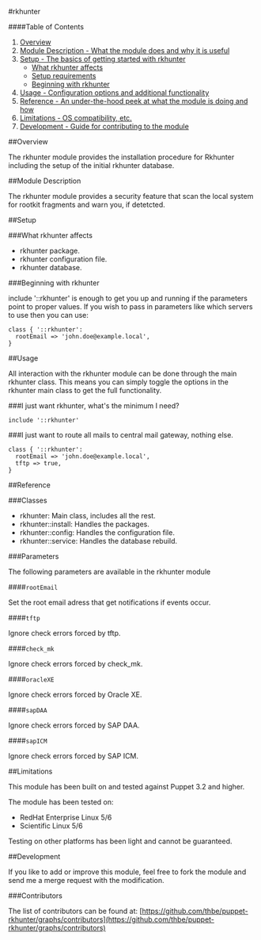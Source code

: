 #rkhunter

####Table of Contents

1. [Overview](#overview)
2. [Module Description - What the module does and why it is useful](#module-description)
3. [Setup - The basics of getting started with rkhunter](#setup)
    * [What rkhunter affects](#what-rkhunter-affects)
    * [Setup requirements](#setup-requirements)
    * [Beginning with rkhunter](#beginning-with-rkhunter)
4. [Usage - Configuration options and additional functionality](#usage)
5. [Reference - An under-the-hood peek at what the module is doing and how](#reference)
5. [Limitations - OS compatibility, etc.](#limitations)
6. [Development - Guide for contributing to the module](#development)


##Overview

The rkhunter module provides the installation procedure for Rkhunter including the setup of
the initial rkhunter database.

##Module Description

The rkhunter module provides a security feature that scan the local system for
rootkit fragments and warn you, if detetcted.


##Setup

###What rkhunter affects

* rkhunter package.
* rkhunter configuration file.
* rkhunter database.

###Beginning with rkhunter

include '::rkhunter' is enough to get you up and running if the parameters point to
proper values. If you wish to pass in parameters like which servers to use then you
can use:

```puppet
class { '::rkhunter':
  rootEmail => 'john.doe@example.local',
}
```

##Usage

All interaction with the rkhunter module can be done through the main rkhunter class.
This means you can simply toggle the options in the rkhunter main class to get the full
functionality.

###I just want rkhunter, what's the minimum I need?

```puppet
include '::rkhunter'
```

###I just want to route all mails to central mail gateway, nothing else.

```puppet
class { '::rkhunter':
  rootEmail => 'john.doe@example.local',
  tftp => true,
}
```


##Reference

###Classes

* rkhunter: Main class, includes all the rest.
* rkhunter::install: Handles the packages.
* rkhunter::config: Handles the configuration file.
* rkhunter::service: Handles the database rebuild.

###Parameters

The following parameters are available in the rkhunter module

####`rootEmail`

Set the root email adress that get notifications if events occur.

####`tftp`

Ignore check errors forced by tftp.

####`check_mk`

Ignore check errors forced by check_mk.

####`oracleXE`

Ignore check errors forced by Oracle XE.

####`sapDAA`

Ignore check errors forced by SAP DAA.

####`sapICM`

Ignore check errors forced by SAP ICM.


##Limitations

This module has been built on and tested against Puppet 3.2 and higher.

The module has been tested on:

* RedHat Enterprise Linux 5/6
* Scientific Linux 5/6

Testing on other platforms has been light and cannot be guaranteed. 


##Development

If you like to add or improve this module, feel free to fork the module and send
me a merge request with the modification.

###Contributors

The list of contributors can be found at: [https://github.com/thbe/puppet-rkhunter/graphs/contributors](https://github.com/thbe/puppet-rkhunter/graphs/contributors)
